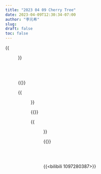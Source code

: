 ```yaml
---
title: "2023 04 09 Cherry Tree"
date: 2023-04-09T12:30:34-07:00
author: "李元希"
slug:
draft: false
toc: false
---
```


{{<figure src="/files/cherry1.jpg"> }}

<br />
<br />

{{<columns>}}

{{<figure src="/files/cherry4.jpg" >}}

{{<column>}}

{{<figure src="/files/cherry5.jpg" >}}

{{<endcolumn>}}

<br />
<br />

{{<bilibili 1097280387>}}

